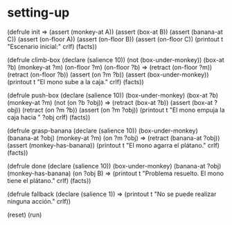 # setting-up

(defrule init
  =>
  (assert (monkey-at A))
  (assert (box-at B))
  (assert (banana-at C))
  (assert (on-floor A))
  (assert (on-floor B))
  (assert (on-floor C))
  (printout t "Escenario inicial:" crlf)
  (facts))

(defrule climb-box
  (declare (salience 10))
  (not (box-under-monkey))
  (box-at ?b)
  (monkey-at ?m)
  (on-floor ?m)
  (on-floor ?b)
  =>
  (retract (on-floor ?m))
  (retract (on-floor ?b))
  (assert (on ?m ?b))
  (assert (box-under-monkey))
  (printout t "El mono sube a la caja." crlf)
  (facts))

(defrule push-box
  (declare (salience 10))
  (box-under-monkey)
  (box-at ?b)
  (monkey-at ?m)
  (not (on ?b ?obj))
  =>
  (retract (box-at ?b))
  (assert (box-at ?obj))
  (retract (on ?m ?b))
  (assert (on ?m ?obj))
  (printout t "El mono empuja la caja hacia " ?obj crlf)
  (facts))

(defrule grasp-banana
  (declare (salience 10))
  (box-under-monkey)
  (banana-at ?obj)
  (monkey-at ?m)
  (on ?m ?obj)
  =>
  (retract (banana-at ?obj))
  (assert (monkey-has-banana))
  (printout t "El mono agarra el plátano." crlf)
  (facts))

(defrule done
  (declare (salience 10))
  (box-under-monkey)
  (banana-at ?obj)
  (monkey-has-banana)
  (on ?obj B)
  =>
  (printout t "Problema resuelto. El mono tiene el plátano." crlf)
  (facts))

(defrule fallback
  (declare (salience 1))
  =>
  (printout t "No se puede realizar ninguna acción." crlf))

(reset)
(run)
